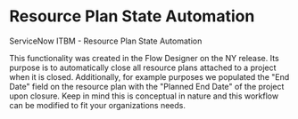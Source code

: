 # Resource Plan State Automation
ServiceNow ITBM - Resource Plan State Automation

This functionality was created in the Flow Designer on the NY release. Its purpose is to automatically close all resource plans attached to a project when it is closed. Additionally, for example purposes we populated the "End Date" field on the resource plan with the "Planned End Date" of the project upon closure. Keep in mind this is conceptual in nature and this workflow can be modified to fit your organizations needs.
